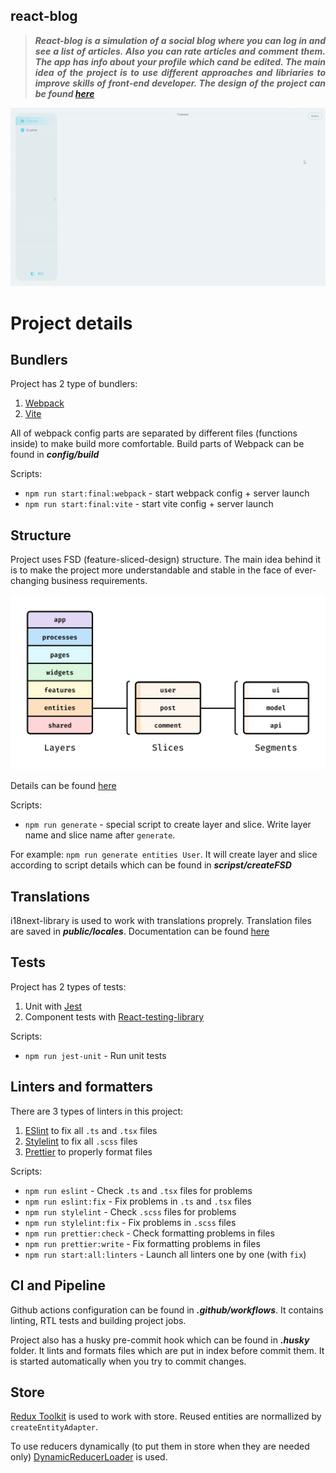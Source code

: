 ## react-blog

>***<p align="justify">React-blog is a simulation of a social blog where you can log in and see a list of articles. Also you can rate articles and comment them. The app has info about your profile which cand be edited. The main idea of the project is to use different approaches and libriaries to improve skills of front-end developer.
The design of the project can be found [here](https://www.figma.com/design/UfS42XWKWPNagbgWkv7aer/Production-ULBI-TV?node-id=20531-2&node-type=canvas&t=ohD1byGqbRkDF69U-0)</p>***

![react-blog-gif](src/shared/assets/icons/example.gif)

# Project details

## Bundlers

Project has 2 type of bundlers: 

1. [Webpack](https://webpack.js.org)
2. [Vite](https://vite.dev)

All of webpack config parts are separated by different files (functions inside) to make build more comfortable. Build parts of Webpack can be found in ***config/build***

Scripts:

- `npm run start:final:webpack` - start webpack config + server launch
- `npm run start:final:vite` - start vite config + server launch

## Structure

Project uses FSD (feature-sliced-design) structure. The main idea behind it is to make the project more understandable and stable in the face of ever-changing business requirements.

![fsd-example](src/shared/assets/icons/fsd-example.jpg)

Details can be found [here](https://feature-sliced.design/docs/get-started/overview)

Scripts:

- `npm run generate` - special script to create layer and slice. Write layer name and slice name after `generate`. 

For example:  `npm run generate entities User`. It will create layer and slice according to script details which can be found in ***scripst/createFSD***


## Translations

i18next-library is used to work with translations proprely. Translation files are saved in ***public/locales***. Documentation can be found [here](https://feature-sliced.design/docs/get-started/overview)

## Tests 

Project has 2 types of tests:

1. Unit with [Jest](https://jestjs.io)
2. Component tests with [React-testing-library](https://testing-library.com/docs/react-testing-library/intro/)

Scripts:

- `npm run jest-unit` - Run unit tests

## Linters and formatters

There are 3 types of linters in this project:

1. [ESlint](https://eslint.org) to fix all `.ts` and `.tsx` files
2. [Stylelint](https://stylelint.io) to fix all `.scss` files
3. [Prettier](https://prettier.io) to properly format files

Scripts:

- `npm run eslint` - Check `.ts` and `.tsx` files for problems
- `npm run eslint:fix` - Fix problems in `.ts` and `.tsx` files
- `npm run stylelint` - Check `.scss` files for problems
- `npm run stylelint:fix` - Fix problems in `.scss` files
- `npm run prettier:check` - Check formatting problems in files
- `npm run prettier:write` - Fix formatting problems in files
- `npm run start:all:linters` - Launch all linters one by one (with `fix`)

## CI and Pipeline

Github actions configuration can be found in ***.github/workflows***. It contains linting, RTL tests and building project jobs.

Project also has a husky pre-commit hook which can be found in ***.husky*** folder. It lints and formats files which are put in index before commit them. It is started automatically when you try to commit changes.

## Store 

[Redux Toolkit](https://redux-toolkit.js.org) is used to work with store. Reused entities are normallized by `createEntityAdapter`.

To use reducers dynamically (to put them in store when they are needed only) [DynamicReducerLoader](src/shared/lib/components/DynamicReducerLoader/DynamicReducerLoader.tsx) is used. 